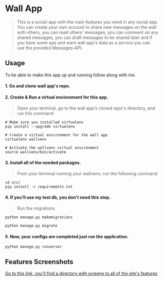 # Wall App
> This is a social-app with the main features you need in any social app. You can create 
your own account to share new messages on the wall with others, you can read others' messages, 
you can comment on any shared messages, you can draft messages to be shared later and 
if you have some app and want wall app's data as a service you can use the provided Messages-API.

## Usage
To be able to make this app up and running follow along with me.

#### 1. Go and clone wall app's repo. 

#### 2. Create & Run a virtual environment for this app.
> Open your terminal, go to the wall app's cloned repo's directory, and run this command

```
# Make sure you installed virtualenv
pip install --upgrade virtualenv
```

```
# Create a virtual environment for the wall app
virtualenv wallvenv
```

```
# Activate the wallvenv virtual environment
source wallvenv/bin/activate
```

#### 3. Install all of the needed packages.
> From your terminal running your wallvenv, run the following command

```
cd src/
pip install -r requirements.txt
```

#### 4. If you'll use my test db, you don't need this step.
> Run the migrations

```
python manage.py makemigrations
```

```
python manage.py migrate
```


#### 5. Now, your configs are completed just run the application.
```
python manage.py runserver
```

## Features Screenshots
[Go to this link, you'll find a directory with screens to all of the site's features](https://drive.google.com/drive/folders/1_Qr1wBXU7BVw0_CeBwSAefInk-BU5c7U)